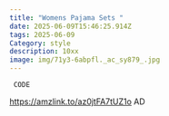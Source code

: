 ```yaml
---
title: "Womens Pajama Sets "
date: 2025-06-09T15:46:25.914Z
tags: 2025-06-09
Category: style
description: 10xx
image: img/71y3-6abpfl._ac_sy879_.jpg
---
```

<pre><code class="language-js" data-prismjs-copy="<!--StartFragment-->

3URYKFJ2

<!--EndFragment-->"> CODE </code></pre>

https://amzlink.to/az0jtFA7tUZ1o AD